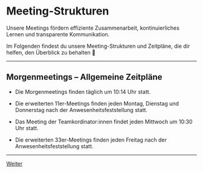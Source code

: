 # Meeting-Strukturen

Unsere Meetings fördern effiziente Zusammenarbeit, kontinuierliches Lernen und transparente Kommunikation.

Im Folgenden findest du unsere Meeting-Strukturen und Zeitpläne, die dir helfen, den Überblick zu behalten 🚀

---

## Morgenmeetings – Allgemeine Zeitpläne

- Die Morgenmeetings finden täglich um 10:14 Uhr statt.

- Die erweiterten 11er-Meetings finden jeden Montag, Dienstag und Donnerstag nach der Anwesenheitsfeststellung statt.

- Das Meeting der Teamkordinator:innen findet jeden Mittwoch um 10:30 Uhr statt.

- Die erweiterten 33er-Meetings finden jeden Freitag nach der Anwesenheitsfeststellung statt.

---

[Weiter](/docs/03-meetings/01-allgemein-morgens/README.md)
